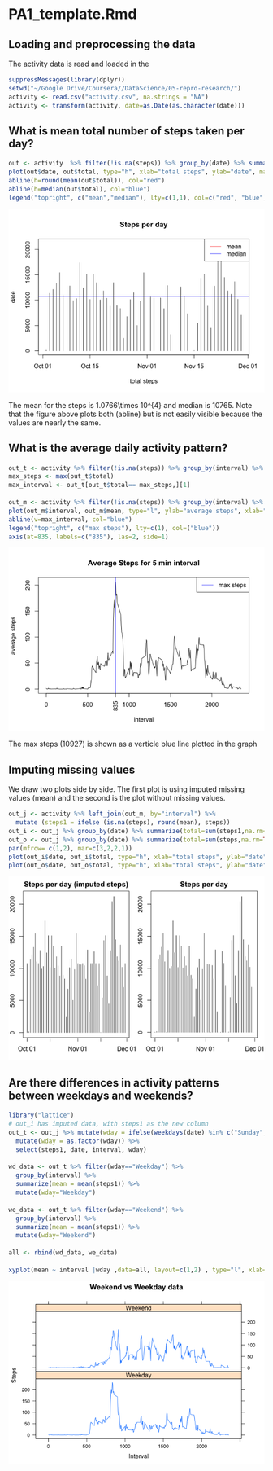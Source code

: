 # PA1_template.Rmd

## Loading and preprocessing the data

The activity data is read and loaded in the 


```r
suppressMessages(library(dplyr))
setwd("~/Google Drive/Coursera//DataScience/05-repro-research/")
activity <- read.csv("activity.csv", na.strings = "NA")
activity <- transform(activity, date=as.Date(as.character(date)))
```

## What is mean total number of steps taken per day?


```r
out <- activity  %>% filter(!is.na(steps)) %>% group_by(date) %>% summarize(total=sum(steps,na.rm=TRUE))
plot(out$date, out$total, type="h", xlab="total steps", ylab="date", main="Steps per day")
abline(h=round(mean(out$total)), col="red")
abline(h=median(out$total), col="blue")
legend("topright", c("mean","median"), lty=c(1,1), col=c("red", "blue"))
```

![](PA1_template_files/figure-html/unnamed-chunk-2-1.png) 

The mean for the steps is 1.0766\times 10^{4} and median is 10765. Note that the figure above plots both (abline) but is not easily visible because the values are nearly the same.

## What is the average daily activity pattern?


```r
out_t <- activity %>% filter(!is.na(steps)) %>% group_by(interval) %>% summarize(total=sum(steps,na.rm=TRUE))
max_steps <- max(out_t$total)
max_interval <- out_t[out_t$total== max_steps,][1]

out_m <- activity %>% filter(!is.na(steps)) %>% group_by(interval) %>% summarize(mean=mean(steps,na.rm=TRUE))
plot(out_m$interval, out_m$mean, type="l", ylab="average steps", xlab="interval", main="Average Steps for 5 min interval")
abline(v=max_interval, col="blue")
legend("topright", c("max steps"), lty=c(1), col=("blue"))
axis(at=835, labels=c("835"), las=2, side=1)
```

![](PA1_template_files/figure-html/unnamed-chunk-3-1.png) 

The max steps (10927) is shown as a verticle blue line plotted in the graph

## Imputing missing values
We draw two plots side by side. The first plot is using imputed missing values (mean) and the second is the plot without missing values.


```r
out_j <- activity %>% left_join(out_m, by="interval") %>% 
  mutate (steps1 = ifelse (is.na(steps), round(mean), steps))
out_i <- out_j %>% group_by(date) %>% summarize(total=sum(steps1,na.rm=TRUE))
out_o <- out_j %>% group_by(date) %>% summarize(total=sum(steps,na.rm=TRUE))
par(mfrow= c(1,2), mar=c(3,2,2,1))
plot(out_i$date, out_i$total, type="h", xlab="total steps", ylab="date", main="Steps per day (imputed steps)")
plot(out_o$date, out_o$total, type="h", xlab="total steps", ylab="date", main="Steps per day")
```

![](PA1_template_files/figure-html/unnamed-chunk-4-1.png) 

## Are there differences in activity patterns between weekdays and weekends?


```r
library("lattice")
# out_i has imputed data, with steps1 as the new column
out_t <- out_j %>% mutate(wday = ifelse(weekdays(date) %in% c("Sunday", "Saturday"), "Weekend", "Weekday")) %>%
  mutate(wday = as.factor(wday)) %>%
  select(steps1, date, interval, wday)

wd_data <- out_t %>% filter(wday=="Weekday") %>%
  group_by(interval) %>%
  summarize(mean = mean(steps1)) %>%
  mutate(wday="Weekday")

we_data <- out_t %>% filter(wday=="Weekend") %>%
  group_by(interval) %>%
  summarize(mean = mean(steps1)) %>%
  mutate(wday="Weekend")

all <- rbind(wd_data, we_data)

xyplot(mean ~ interval |wday ,data=all, layout=c(1,2) , type="l", xlab="Interval", ylab="Steps", main="Weekend vs Weekday data")
```

![](PA1_template_files/figure-html/unnamed-chunk-5-1.png) 
